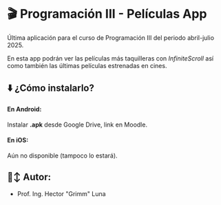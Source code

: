
# 🎬 Programación III - Películas App

Última aplicación para el curso de Programación III del periodo abril-julio 2025. 

En esta app podrán ver las películas más taquilleras con *InfiniteScroll* así como también las últimas películas estrenadas en cines.




## ⬇️ ¿Cómo instalarlo?

#### En Android:

Instalar **.apk** desde Google Drive, link en Moodle.

#### En iOS:

Aún no disponible (tampoco lo estará).


## 🙂‍↕️ Autor:

- Prof. Ing. Hector "Grimm" Luna

